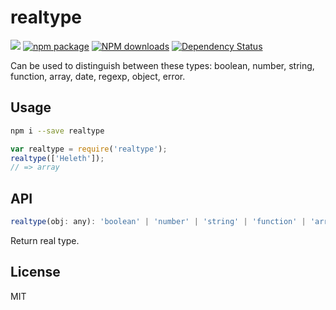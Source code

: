 # realtype

[![](https://travis-ci.org/BoizZ/realtype.svg?branch=master)](https://travis-ci.org/BoizZ/realtype)
[![npm package](https://img.shields.io/npm/v/realtype.svg?style=flat-square)](https://www.npmjs.org/package/realtype)
[![NPM downloads](http://img.shields.io/npm/dm/realtype.svg?style=flat-square)](https://npmjs.org/package/realtype)
[![Dependency Status](https://david-dm.org/BoizZ/realtype.svg?style=flat-square)](https://david-dm.org/BoizZ/realtype)

Can be used to distinguish between these types: boolean, number, string, function, array, date, regexp, object, error.

## Usage

```bash
npm i --save realtype
```

```js
var realtype = require('realtype');
realtype(['Heleth']);
// => array
```

## API

```js
realtype(obj: any): 'boolean' | 'number' | 'string' | 'function' | 'array' | 'date' | 'regexp' | 'object' | 'error'
```

Return real type.

## License

MIT
